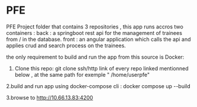 # PFE
PFE Project folder that contains 3 repositories , this app runs accros two containers : 
back : a springboot rest api for the management of trainees from / in the database.
front : an angular application which calls the api and applies crud and search process on the trainees. 


the only requirement to build and run the app from this source is Docker: 
  
  
  
1. Clone this repo: git clone ssh/http link of every repo linked mentionned below , at the same path for exemple " /home/userpfe"
  
  2.build and run app using docker-compose cli : docker compose up --build 
  
  3.browse to http://10.66.13.83:4200
